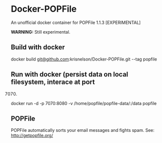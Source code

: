 # Docker-POPFile
An unofficial docker container for POPFile 1.1.3 [EXPERIMENTAL]

**WARNING:** Still experimental.

## Build with docker
docker build git@github.com:krisnelson/Docker-POPFile.git --tag popfile

## Run with docker (persist data on local filesystem, interace at port 
7070)
docker run -d -p 7070:8080 -v /home/popfile/popfile-data/:/data popfile

## POPFile
POPFile automatically sorts your email messages and fights spam. See:
http://getpopfile.org/


